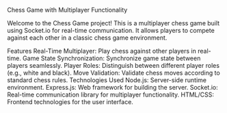 Chess Game with Multiplayer Functionality

Welcome to the Chess Game project! This is a multiplayer chess game built using Socket.io for real-time communication. It allows players to compete against each other in a classic chess game environment.

Features
Real-Time Multiplayer: Play chess against other players in real-time.
Game State Synchronization: Synchronize game state between players seamlessly.
Player Roles: Distinguish between different player roles (e.g., white and black).
Move Validation: Validate chess moves according to standard chess rules.
Technologies Used
Node.js: Server-side runtime environment.
Express.js: Web framework for building the server.
Socket.io: Real-time communication library for multiplayer functionality.
HTML/CSS: Frontend technologies for the user interface.
